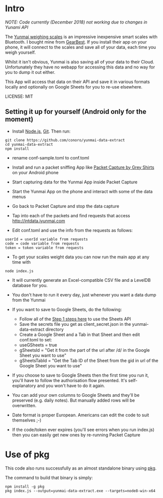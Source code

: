 # Intro

_NOTE: Code currently (December 2018) not working due to changes in Yunami API_

The [Yunmai weighing scales](http://www.iyunmai.com/us/light/) is an impressive inexpensive smart scales with Bluetooth. I bought mine from [GearBest](http://www.gearbest.com/monitoring-testing/pp_332025.html). If you install their app on your phone, it will connect to the scales and save all of your data, each time you weigh yourself.

Whilst it isn't obvious, Yunmai is also saving all of your data to their Cloud. Unfortunately they have no webapp for accessing this data and no way for you to dump it out either.

This App will access that data on their API and save it in various formats locally and optionally on Google Sheets for you to re-use elsewhere.

LICENSE: MIT

## Setting it up for yourself (Android only for the moment)

- Install [Node.js](https://nodejs.org/en/), [Git](https://git-scm.com/). Then run:

```
git clone https://github.com/conoro/yunmai-data-extract
cd yunmai-data-extract
npm install
```

- rename conf-sample.toml to conf.toml

- Install and run a packet sniffing App like [Packet Capture by Grey Shirts](https://play.google.com/store/apps/details?id=app.greyshirts.sslcapture&hl=en_IE) on your Android phone
- Start capturing data for the Yunmai App inside Packet Capture
- Start the Yunmai App on the phone and interact with some of the data menus
- Go back to Packet Capture and stop the data capture
- Tap into each of the packets and find requests that access http://intdata.iyunmai.com
- Edit conf.toml and use the info from the requests as follows:

```
userId = userId variable from requests
code = code variable from requests
token = token variable from requests
```

- To get your scales weight data you can now run the main app at any time with

```
node index.js
```

- It will currently generate an Excel-compatible CSV file and a LevelDB database for you.
- You don't have to run it every day, just whenever you want a data dump from the Yunmai

- If you want to save to Google Sheets, do the following:
  - Follow all of the [Step 1 steps here](https://developers.google.com/sheets/api/quickstart/nodejs) to use the Sheets API
  - Save the secrets file you get as client_secret.json in the yunmai-data-extract directory
  - Create a Google Sheet and a Tab in that Sheet and then edit conf.toml to set:
  - useGSheets = true
  - gSheetsId = "Get it from the part of the url after /d/ in the Google Sheet you want to use"
  - gSheetsTabId = "Get the Tab ID of the Sheet from the gid in url of the Google Sheet you want to use"

* If you choose to save to Google Sheets then the first time you run it, you'll have to follow the authorisation flow presented. It's self-explanatory and you won't have to do it again.
* You can add your own columns to Google Sheets and they'll be preserved (e.g. daily notes). But manually added rows will be overwritten.
* Date format is proper European. Americans can edit the code to suit themselves ;-)

* If the code/token ever expires (you'll see errors when you run index.js) then you can easily get new ones by re-running Packet Capture

# Use of pkg

This code also runs successfully as an almost standalone binary using [pkg](https://github.com/zeit/pkg).

The command to build that binary is simply:

```
npm install -g pkg
pkg index.js --output=yunmai-data-extract.exe --targets=node8-win-x64
```

